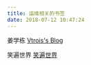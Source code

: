 ```yaml
---
title: 运维相关的书签
date: 2018-07-12 10:47:24
---
```

姜学栋
[Vtrois's Blog](http://zmister.com/archives/217.html)

笑遍世界
[笑遍世界](http://smilejay.com/)
